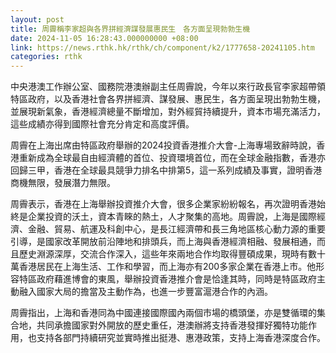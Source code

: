 ```yaml
---
layout: post
title: 周霽稱李家超與各界拼經濟謀發展惠民生　各方面呈現勃勃生機
date: 2024-11-05 16:28:43.000000000 +08:00
link: https://news.rthk.hk/rthk/ch/component/k2/1777658-20241105.htm
categories: rthk
---
```


中央港澳工作辦公室、國務院港澳辦副主任周霽說，今年以來行政長官李家超帶領特區政府，以及香港社會各界拼經濟、謀發展、惠民生，各方面呈現出勃勃生機，並展現新氣象，香港經濟總量不斷增加，對外經貿持續提升，資本市場充滿活力，這些成績亦得到國際社會充分肯定和高度評價。

周霽在上海出席由特區政府舉辦的2024投資香港推介大會-上海專場致辭時說，香港重新成為全球最自由經濟體的首位、投資環境首位，而在全球金融指數，香港亦回歸三甲，香港在全球最具競爭力排名中排第5，這一系列成績及事實，證明香港商機無限，發展潛力無限。

周霽表示，香港在上海舉辦投資推介大會，很多企業家紛紛報名，再次證明香港始終是企業投資的沃土，資本青睞的熱土，人才聚集的高地。周霽說，上海是國際經濟、金融、貿易、航運及科創中心，是長江經濟帶和長三角地區核心動力源的重要引導，是國家改革開放前沿陣地和排頭兵，而上海與香港經濟相融、發展相通，而且歷史淵源深厚，交流合作深入，這些年來兩地合作均取得豐碩成果，現時有數十萬香港居民在上海生活、工作和學習，而上海亦有200多家企業在香港上市。他形容特區政府藉進博會的東風，舉辦投資香港推介會是恰逢其時，同時是特區政府主動融入國家大局的擔當及主動作為，也進一步豐富滬港合作的內涵。

周霽指出，上海和香港同為中國連接國際國內兩個市場的橋頭堡，亦是雙循環的集合地，共同承擔國家對外開放的歷史重任，港澳辦將支持香港發揮好獨特功能作用，也支持各部門持續研究並實時推出挺港、惠港政策，支持上海香港深度合作。
